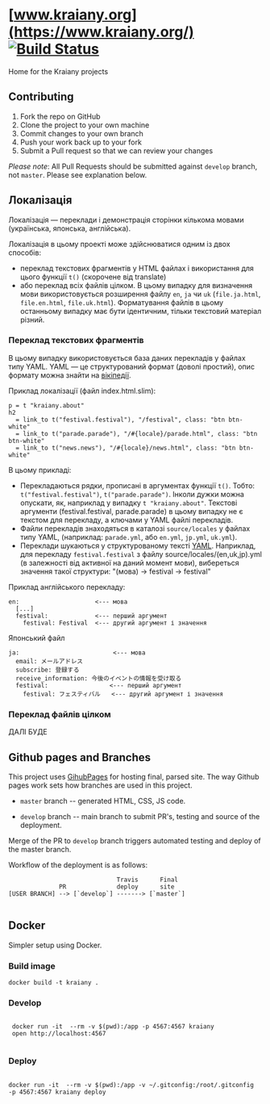 # [www.kraiany.org](https://www.kraiany.org/) [![Build Status](https://travis-ci.org/Kraiany/kraiany.github.io.svg?branch=develop)](https://travis-ci.org/Kraiany/kraiany.github.io)
Home for the Kraiany projects



## Contributing

1. Fork the repo on GitHub
2. Clone the project to your own machine
3. Commit changes to your own branch
4. Push your work back up to your fork
5. Submit a Pull request so that we can review your changes

*Please note*: All Pull Requests should be submitted against `develop`
branch, not `master`. Please see explanation below.

## Локалізація

Локалізація — переклади і демонстрація сторінки кількома мовами (українська, японська, англійська). 

Локалізація в цьому проекті може здійснюватися одним із двох способів:
- переклад текстових фрагментів у HTML файлах і використання для цього функції `t()` (скорочене від translate)
- або переклад всіх файлів цілком. 
  В цьому випадку для визначення мови використовується розширення файлу `en`, `ja` чи `uk` (`file.ja.html`, `file.en.html`, `file.uk.html`). 
  Форматування файлів в цьому останньому випадку має бути ідентичним, тільки текстовий матеріал різний.

### Переклад текстових фрагментів

В цьому випадку використовується база даних перекладів у файлах типу YAML. YAML — це структурований формат (доволі простий), опис формату можна знайти на [вікіпедії](https://uk.wikipedia.org/wiki/YAML).


Приклад локалізації (файл index.html.slim):

    p = t "kraiany.about"
    h2
      = link_to t("festival.festival"), "/festival", class: "btn btn-white"
      = link_to t("parade.parade"), "/#{locale}/parade.html", class: "btn btn-white"
      = link_to t("news.news"), "/#{locale}/news.html", class: "btn btn-white"

В цьому прикладі: 

- Перекладаються рядки, прописані в аргументах функції `t()`. Тобто:  `t("festival.festival")`, `t("parade.parade")`. Інколи дужки можна опускати, як, наприклад у випадку `t "kraiany.about"`. 
  Текстові аргументи (festival.festival, parade.parade) в цьому випадку не є текстом для перекладу, а ключами у YAML файлі перекладів. 
- Файли перекладів знаходяться в каталозі `source/locales` у файлах типу YAML, (наприклад: `parade.yml`, або `en.yml`, `jp.yml`, `uk.yml`). 
- Переклади шукаються у структурованому тексті [YAML](https://uk.wikipedia.org/wiki/YAML). Наприклад, для перекладу `festival.festival` з файлу source/locales/(en,uk,jp).yml (в залежності від активної на даний момент мови), вибереться значення такої структури: "(мова) -> festival -> festival"

Приклад англійського перекладу:


```
en:                     <--- мова
  [...]
  festival:             <--- перший аргумент
    festival: Festival  <--- другий аргумент і значення
```

Японський файл
```
ja:                          <--- мова
  email: メールアドレス
  subscribe: 登録する
  receive_information: 今後のイベントの情報を受け取る
  festival:                 <--- перший аргумент
    festival: フェスティバル   <--- другий аргумент і значення
```

### Переклад файлів цілком

ДАЛІ БУДЕ

## Github pages and Branches

This project uses [GihubPages](https://pages.github.com/) for hosting
final, parsed site. The way Github pages work sets how branches are used
in this project.

- `master` branch -- generated HTML, CSS, JS code.

- `develop` branch -- main branch to submit PR's, testing and source of
the deployment.

Merge of the PR to `develop` branch triggers automated testing and
deploy of the master branch.

Workflow of the deployment is as follows:


```
                              Travis      Final
              PR              deploy      site
[USER BRANCH] --> [`develop`] -------> [`master`]


```

## Docker

Simpler setup using Docker.


### Build image

```
docker build -t kraiany .

```

### Develop

```

 docker run -it  --rm -v $(pwd):/app -p 4567:4567 kraiany
 open http://localhost:4567


```


### Deploy

```

docker run -it  --rm -v $(pwd):/app -v ~/.gitconfig:/root/.gitconfig  -p 4567:4567 kraiany deploy

```

